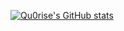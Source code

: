 <!-- GitHub Stats Card -->
[![Qu0rise's GitHub stats](https://github-readme-stats.vercel.app/api?username=Qu0rise)](https://github.com/anuraghazra/github-readme-stats)
